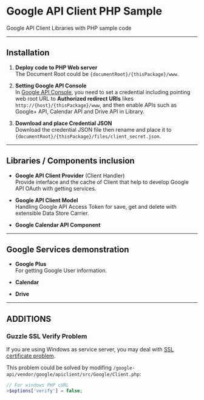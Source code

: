 Google API Client PHP Sample
============================

Google API Client Libraries with PHP sample code




---

Installation
------------

1. **Deploy code to PHP Web server**  
  The Document Root could be `{documentRoot}/{thisPackage}/www`.

2. **Setting Google API Console**  
  In [Google API Console](https://console.developers.google.com), you need to set a credential including pointing web root URL to **Authorized redirect URIs** likes `http://{host}/{thisPackage}/www`, and then enable APIs such as Google+ API, Calendar API and Drive API in Library.

3. **Download and place Credential JSON**  
  Download the credential JSON file then rename and place it to `{documentRoot}/{thisPackage}/files/client_secret.json`.

---

Libraries / Components inclusion
--------------------------------

- **Google API Client Provider** (Client Handler)  
  Provide interface and the cache of Client that help to develop Google API OAuth with getting services.
  
- **Google API Client Model**  
  Handling Google API Access Token for save, get and delete with extensible Data Store Carrier.
  
- **Google Calendar API Component**  

---

Google Services demonstration
-----------------------------

- **Google Plus**  
  For getting Google User information.
    
- **Calendar**

- **Drive**

---

ADDITIONS
---------


### Guzzle SSL Verify Problem

If you are using Windows as service server, you may deal with [SSL certificate problem](https://github.com/guzzle/guzzle/issues/394).

This problem could be solved by modifing `/google-api/vendor/google/apiclient/src/Google/Client.php`:

```php
// For windows PHP cURL
>$options['verify'] = false;
```
